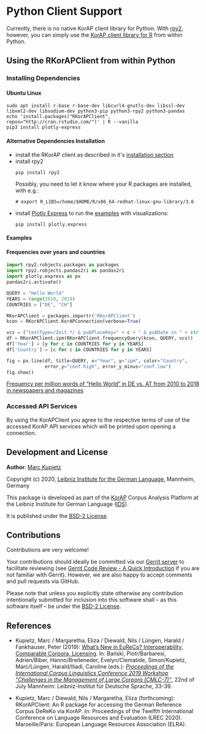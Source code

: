 # Python Client Support
Currently, there is no native KorAP client library for Python. 
With [rpy2](https://rpy2.github.io/), however, you can simply use the [KorAP client library for R](https://github.com/KorAP/RKorAPClient) from within Python.

## Using the RKorAPClient from within Python
### Installing Dependencies
#### Ubuntu Linux
```shell script
sudo apt install r-base r-base-dev libcurl4-gnutls-dev libssl-dev libxml2-dev libsodium-dev python3-pip python3-rpy2 python3-pandas
echo 'install.packages("RKorAPClient", repos="http://cran.rstudio.com/")' | R --vanilla
pip3 install plotly-express
```
#### Alternative Dependencies Installation
- install the RKorAP client as described in it's [installation section](https://github.com/KorAP/RKorAPClient#installation)
- install rpy2
  ```shell script
  pip install rpy2
  ```
  Possibly, you need to let it know where your R packages are installed, with e.g.:
  ```shell script
  # export R_LIBS=/home/$HOME/R/x86_64-redhat-linux-gnu-library/3.6
  ```
- install [Plotly Express](https://plotly.com/python/plotly-express/) to run the [examples](examples) with visualizations:
  ```shell script
  pip install plotly.express
  ```
#### Examples
#### Frequencies over years and countries
```python
import rpy2.robjects.packages as packages
import rpy2.robjects.pandas2ri as pandas2ri
import plotly.express as px
pandas2ri.activate()

QUERY = "Hello World"
YEARS = range(2010, 2019)
COUNTRIES = ["DE", "CH"]

RKorAPClient = packages.importr('RKorAPClient')
kcon = RKorAPClient.KorAPConnection(verbose=True)

vcs = ["textType=/Zeit.*/ & pubPlaceKey=" + c + " & pubDate in " + str(y) for c in COUNTRIES for y in YEARS]
df = RKorAPClient.ipm(RKorAPClient.frequencyQuery(kcon, QUERY, vcs))
df['Year'] = [y for c in COUNTRIES for y in YEARS]
df['Country'] = [c for c in COUNTRIES for y in YEARS]

fig = px.line(df, title=QUERY, x="Year", y="ipm", color="Country",
              error_y="conf.high", error_y_minus="conf.low")
fig.show()
```
[Frequency per million words of “Hello World“ in DE vs. AT from 2010 to 2018 in newspapers and magazines](figures/hello-world.png)

### Accessed API Services
By using the KorAPClient you agree to the respective terms of use of the accessed KorAP API services which will be printed upon opening a connection.

## Development and License

**Author**: [Marc Kupietz](http://www1.ids-mannheim.de/zfo/personal/kupietz/)

Copyright (c) 2020, [Leibniz Institute for the German Language](http://www.ids-mannheim.de/), Mannheim, Germany

This package is developed as part of the [KorAP](http://korap.ids-mannheim.de/)
Corpus Analysis Platform at the Leibniz Institute for German Language
([IDS](http://www.ids-mannheim.de/)).

It is published under the [BSD-2 License](LICENSE).

## Contributions

Contributions are very welcome!

Your contributions should ideally be committed via our [Gerrit server](https://korap.ids-mannheim.de/gerrit/)
to facilitate reviewing (see [Gerrit Code Review - A Quick Introduction](https://korap.ids-mannheim.de/gerrit/Documentation/intro-quick.html)
if you are not familiar with Gerrit). However, we are also happy to accept comments and pull requests
via GitHub.

Please note that unless you explicitly state otherwise any
contribution intentionally submitted for inclusion into this software shall –
as this software itself – be under the [BSD-2 License](LICENSE).

## References

- Kupietz, Marc / Margaretha, Eliza / Diewald, Nils / Lüngen, Harald / Fankhauser, Peter (2019): [What’s New in EuReCo? Interoperability, Comparable Corpora, Licensing](https://nbn-resolving.org/urn:nbn:de:bsz:mh39-90261). In: Bański, Piotr/Barbaresi, Adrien/Biber, Hanno/Breiteneder, Evelyn/Clematide, Simon/Kupietz, Marc/Lüngen, Harald/Iliadi, Caroline (eds.): [*Proceedings of the International Corpus Linguistics Conference 2019 Workshop "Challenges in the Management of Large Corpora (CMLC-7)"*](https://ids-pub.bsz-bw.de/solrsearch/index/search/searchtype/collection/id/21038), 22nd of July Mannheim: Leibniz-Institut für Deutsche Sprache, 33-39.

- Kupietz, Marc / Diewald, Nils / Margaretha, Eliza (forthcoming): RKorAPClient: An R package for accessing the German Reference Corpus DeReKo via KorAP. In: Proceedings of the Twelfth International Conference on Language Resources and Evaluation (LREC 2020). Marseille/Paris: European Language Resources Association (ELRA). 

